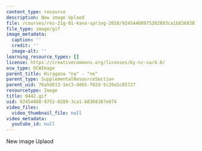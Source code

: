 ```yaml
---
content_type: resource
description: New image Uplaod
file: /courses/res-21g-01-kana-spring-2010/92454488975202893ca1b8368387e074_0442.gif
file_type: image/gif
image_metadata:
  caption: ''
  credit: ''
  image-alt: ''
learning_resource_types: []
license: https://creativecommons.org/licenses/by-nc-sa/4.0/
ocw_type: OCWImage
parent_title: Hiragana "na" - "no"
parent_type: SupplementalResourceSection
parent_uid: 76a5d813-1ec3-dd65-f02d-5c29a5c85727
resourcetype: Image
title: 0442.gif
uid: 92454488-9752-0289-3ca1-b8368387e074
video_files:
  video_thumbnail_file: null
video_metadata:
  youtube_id: null
---
```

New image Uplaod